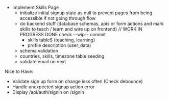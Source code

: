 - Implement Skills Page
  - initialize initial signup state as null to prevent pages from being accessible if not going through flow
  - do backend stuff (database schemas, apis or form actions and mark skills to teach / learn and wire up on frontend) // WORK IN PROGRESS DONE check --wip-- commit
    - skills tableS (teaching, learning)
    - profile description (user_data)
  - schema validation
  - countries, skills, timezone table seeding
  - validate email on next

Nice to Have:

- Validate sign up form on change less often (Check debounce)
- Handle unexpected signup action error
- Display /api/auth/signin on /signin
